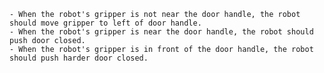 
    - When the robot's gripper is not near the door handle, the robot should move gripper to left of door handle.
    - When the robot's gripper is near the door handle, the robot should push door closed.
    - When the robot's gripper is in front of the door handle, the robot should push harder door closed.